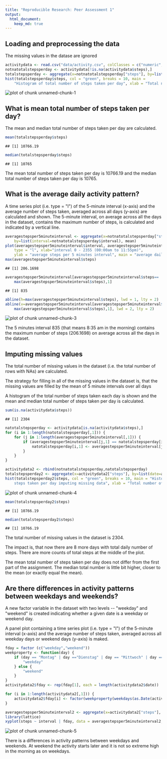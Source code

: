 ```yaml
---
title: "Reproducible Research: Peer Assessment 1"
output: 
  html_document:
    keep_md: true
---
```



## Loading and preprocessing the data

The missing values in the datase are ignored


```r
activitydata <- read.csv("data/activity.csv", colClasses = c("numeric", "character", "numeric"))
notnatotalstepsperday <- activitydata[!is.na(activitydata$steps),]
totalstepsperday <- aggregate(x=notnatotalstepsperday["steps"], by=list(date=notnatotalstepsperday$date), sum)
hist(totalstepsperday$steps, col = "green", breaks = 10, main = 
    "Histogram of total number of steps taken per day", xlab = "Total number of steps taken per day")
```

![plot of chunk unnamed-chunk-1](figure/unnamed-chunk-1-1.png)

## What is mean total number of steps taken per day?

The mean and median total number of steps taken per day are calculated.


```r
mean(totalstepsperday$steps)
```

```
## [1] 10766.19
```

```r
median(totalstepsperday$steps)
```

```
## [1] 10765
```

The mean total number of steps taken per day is 10766.19 and the median total number of steps taken per day is 10765.


## What is the average daily activity pattern?

A time series plot (i.e. type = "l") of the 5-minute interval (x-axis)
and the average number of steps taken, averaged across all days (y-axis) are calculated  and shown.
The 5-minute interval, on average across all the days in the dataset, contains the maximum number of 
steps, is calculated and indicated by a vertical line.



```r
averagestepsper5minuteinterval <- aggregate(x=notnatotalstepsperday["steps"], 
    by=list(interval=notnatotalstepsperday$interval), mean)
plot(averagestepsper5minuteinterval$interval, averagestepsper5minuteinterval$steps, 
    type = "l", xlab="interval 0 - 2355 (00:00am to 11:55pm)", 
	ylab = "average steps per 5 minutes interval", main = "average daily activity pattern")
max(averagestepsper5minuteinterval$steps)
```

```
## [1] 206.1698
```

```r
averagestepsper5minuteinterval[averagestepsper5minuteinterval$steps==
    max(averagestepsper5minuteinterval$steps),1]
```

```
## [1] 835
```

```r
abline(h=max(averagestepsper5minuteinterval$steps), lwd = 1, lty = 2)
abline(v=averagestepsper5minuteinterval[averagestepsper5minuteinterval$steps==
    max(averagestepsper5minuteinterval$steps),1], lwd = 2, lty = 2)
```

![plot of chunk unnamed-chunk-3](figure/unnamed-chunk-3-1.png)

The 5 minutes interval 835 (that means 8:35 am in the morning) contains the maximum number of 
steps (206.1698) on average across all the days in the dataset.

## Imputing missing values

The total number of missing values in the dataset (i.e. the total number of rows with NAs) are calculated. 

The strategy for filling in all of the missing values in the dataset is, that the missing values are filled by the mean
of 5 minute intervals over all days

A histogram of the total number of steps taken each day is shown 
and the mean and median total number of steps taken per day is calculated.


```r
sum(is.na(activitydata$steps))
```

```
## [1] 2304
```

```r
natotalstepsperday <- activitydata[is.na(activitydata$steps),]
for (i in 1:length(natotalstepsperday[,1])) {
	for (j in 1:length(averagestepsper5minuteinterval[,1])) {
		if (averagestepsper5minuteinterval[j,1] == natotalstepsperday[i,3]) {
			natotalstepsperday[i,1] <- averagestepsper5minuteinterval[j,2]
		}
	}
}

activitydata2 <- rbind(notnatotalstepsperday,natotalstepsperday)
totalstepsperday2 <- aggregate(x=activitydata2["steps"], by=list(date=activitydata2$date), sum)
hist(totalstepsperday2$steps, col = "green", breaks = 10, main = "Histogram of total number of 
    steps taken per day imputing missing data", xlab = "Total number of steps taken per day")
```

![plot of chunk unnamed-chunk-4](figure/unnamed-chunk-4-1.png)

```r
mean(totalstepsperday2$steps)
```

```
## [1] 10766.19
```

```r
median(totalstepsperday2$steps)
```

```
## [1] 10766.19
```

The total number of missing values in the dataset is 2304.

The impact is, that now there are 8 more days with total daily number of steps.
There are more counts of total steps at the middle of the plot. 

The mean total number of steps taken per day does not differ from the first part of the assignment.
The median total number is little bit higher, closer to the mean (or exactly equal the mean). 


## Are there differences in activity patterns between weekdays and weekends?

A new factor variable in the dataset with two levels -- "weekday" and "weekend" is created indicating whether a given date is a weekday or weekend day.

A panel plot containing a time series plot (i.e. type = "l") of the 5-minute interval (x-axis) 
and the average number of steps taken, averaged across all weekday days or weekend days (y-axis) is maked.


```r
fday = factor (c("weekday","weekend"))
weekproperty <- function(day) {
	if (day == "Montag" | day =="Dienstag" | day == "Mittwoch" | day == "Donnerstag" | day == "Freitag") {
		"weekday"
	} else {
		"weekend"
	}
}
activitydata2$fday <- rep(fday[1], each = length(activitydata2$date))

for (i in 1:length(activitydata2[,1])) {
	activitydata2$fday[i] <- factor(weekproperty(weekdays(as.Date(activitydata2$date[i],"%Y-%m-%d"))))
}

averagestepsper5minuteinterval2 <- aggregate(x=activitydata2["steps"], by=list(interval=activitydata2$interval, fday=activitydata2$fday), mean)
library(lattice)
xyplot(steps ~ interval | fday, data = averagestepsper5minuteinterval2, layout = c(1, 2), type = "l", xlab="Interval", ylab="Number of steps")
```

![plot of chunk unnamed-chunk-5](figure/unnamed-chunk-5-1.png)

There is a differences in activity patterns between weekdays and weekends. At weekend the activity starts later and
it is not so extreme high in the morning as on weekdays.
